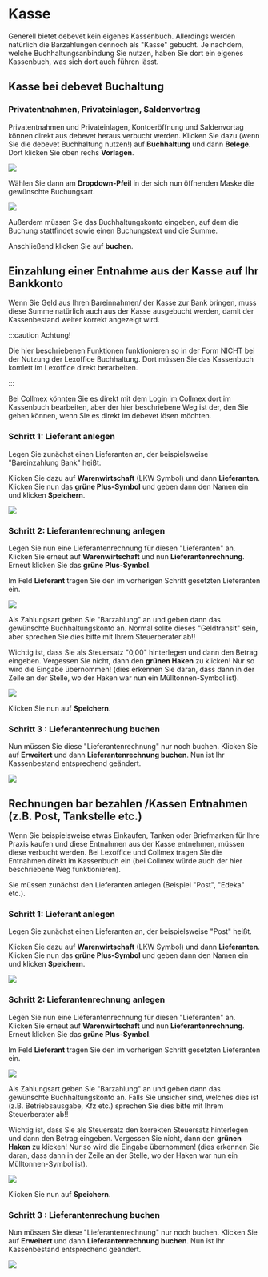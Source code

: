 # Kasse  

Generell bietet debevet kein eigenes Kassenbuch. Allerdings werden natürlich die Barzahlungen dennoch als "Kasse" gebucht.
Je nachdem, welche Buchhaltungsanbindung Sie nutzen, haben Sie dort ein eigenes Kassenbuch, was sich dort auch führen lässt. 

## Kasse bei debevet Buchaltung 

### Privatentnahmen, Privateinlagen, Saldenvortrag

Privatentnahmen und Privateinlagen, Kontoeröffnung und Saldenvortag können direkt aus debevet heraus verbucht werden. 
Klicken Sie dazu (wenn Sie die debevet Buchhaltung nutzen!) auf **Buchhaltung** und dann **Belege**. Dort klicken Sie oben rechs **Vorlagen**. 

![](../../static/img/Buchhaltung/privatentnahme_kasse_debevet.png)  

Wählen Sie dann am **Dropdown-Pfeil** in der sich nun öffnenden Maske die gewünschte Buchungsart. 

![](../../static/img/Buchhaltung/privatentnahme_kasse_debevet2.png) 
 
Außerdem müssen Sie das Buchhaltungskonto eingeben, auf dem die Buchung stattfindet sowie einen Buchungstext und die Summe. 

Anschließend klicken Sie auf **buchen**.  

## Einzahlung einer Entnahme aus der Kasse auf Ihr Bankkonto   

Wenn Sie Geld aus Ihren Bareinnahmen/ der Kasse zur Bank bringen, muss diese Summe natürlich auch aus der Kasse ausgebucht werden, damit 
der Kassenbestand weiter korrekt angezeigt wird. 

:::caution Achtung!   

Die hier beschriebenen Funktionen funktionieren so in der Form NICHT bei der Nutzung der Lexoffice Buchhaltung. Dort müssen Sie das Kassenbuch komlett 
im Lexoffice direkt berarbeiten.  

::: 

Bei Collmex könnten Sie es direkt mit dem Login im Collmex dort im Kassenbuch bearbeiten, aber der hier beschriebene Weg ist der, den Sie
gehen können, wenn Sie es direkt im debevet lösen möchten. 


### Schritt 1: Lieferant anlegen 

Legen Sie zunächst einen Lieferanten an, der beispielsweise "Bareinzahlung Bank" heißt.   

Klicken Sie dazu auf **Warenwirtschaft** (LKW Symbol) und dann **Lieferanten**.   
Klicken Sie nun das **grüne Plus-Symbol** und geben dann den Namen ein und klicken **Speichern**.  

![](../../static/img/Buchhaltung/barentnahme1.png)  


### Schritt 2: Lieferantenrechnung anlegen

Legen Sie nun eine Lieferantenrechnung für diesen "Lieferanten" an.  Klicken Sie erneut auf **Warenwirtschaft** und nun **Lieferantenrechnung**.   
Erneut klicken Sie das **grüne Plus-Symbol**.   

Im Feld **Lieferant** tragen Sie den im vorherigen Schritt gesetzten Lieferanten ein.   

![](../../static/img/Buchhaltung/bareinzahlung2.png)  

Als Zahlungsart geben Sie "Barzahlung" an und geben dann das gewünschte Buchhaltungskonto an. Normal sollte dieses "Geldtransit" sein, aber 
sprechen Sie dies bitte mit Ihrem Steuerberater ab!!   

Wichtig ist, dass Sie als Steuersatz "0,00" hinterlegen und dann den Betrag eingeben. Vergessen Sie nicht, dann den **grünen Haken** zu klicken! Nur so
wird die Eingabe übernommen! (dies erkennen Sie daran, dass dann in der Zeile an der Stelle, wo der Haken war nun ein Mülltonnen-Symbol ist).   

![](../../static/img/Buchhaltung/bareinzahlung4.png)   

Klicken Sie nun auf **Speichern**.  

### Schritt 3 : Lieferantenrechung buchen

Nun müssen Sie diese "Lieferantenrechnung" nur noch buchen. Klicken Sie auf **Erweitert** und dann **Lieferantenrechnung buchen**. Nun ist Ihr Kassenbestand 
entsprechend geändert. 

![](../../static/img/Buchhaltung/bareinzahlung5.png)

## Rechnungen bar bezahlen /Kassen Entnahmen (z.B. Post, Tankstelle etc.)  

Wenn Sie beispielsweise etwas Einkaufen, Tanken oder Briefmarken für Ihre Praxis kaufen und diese Entnahmen aus der Kasse entnehmen, 
müssen diese verbucht werden. Bei Lexoffice und Collmex tragen Sie die Entnahmen direkt im Kassenbuch ein (bei Collmex würde auch der hier beschriebene Weg funktionieren).  

Sie müssen zunächst den Lieferanten anlegen (Beispiel "Post", "Edeka" etc.). 

### Schritt 1: Lieferant anlegen

Legen Sie zunächst einen Lieferanten an, der beispielsweise "Post" heißt.

Klicken Sie dazu auf **Warenwirtschaft** (LKW Symbol) und dann **Lieferanten**.   
Klicken Sie nun das **grüne Plus-Symbol** und geben dann den Namen ein und klicken **Speichern**.

![](../../static/img/Buchhaltung/lieferant_post.png)  

### Schritt 2: Lieferantenrechnung anlegen

Legen Sie nun eine Lieferantenrechnung für diesen "Lieferanten" an. Klicken Sie erneut auf **Warenwirtschaft** und nun **Lieferantenrechnung**.   
Erneut klicken Sie das **grüne Plus-Symbol**.

Im Feld **Lieferant** tragen Sie den im vorherigen Schritt gesetzten Lieferanten ein.

![](../../static/img/erweiterungen/postausgabe.png)

Als Zahlungsart geben Sie "Barzahlung" an und geben dann das gewünschte Buchhaltungskonto an. Falls Sie unsicher sind, welches dies ist (z.B. Betriebsausgabe, Kfz etc.)
sprechen Sie dies bitte mit Ihrem Steuerberater ab!!

Wichtig ist, dass Sie als Steuersatz den korrekten Steuersatz hinterlegen und dann den Betrag eingeben. Vergessen Sie nicht, dann den **grünen Haken** zu klicken! Nur so
wird die Eingabe übernommen! (dies erkennen Sie daran, dass dann in der Zeile an der Stelle, wo der Haken war nun ein Mülltonnen-Symbol ist).

![](../../static/img/erweiterungen/postausgabe2.png)

Klicken Sie nun auf **Speichern**.

### Schritt 3 : Lieferantenrechung buchen

Nun müssen Sie diese "Lieferantenrechnung" nur noch buchen. Klicken Sie auf **Erweitert** und dann **Lieferantenrechnung buchen**. Nun ist Ihr Kassenbestand
entsprechend geändert.

![](../../static/img/Buchhaltung/bareinzahlung5.png)


